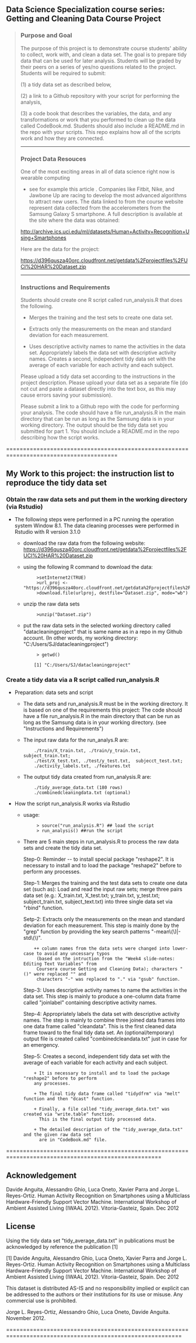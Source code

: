 ## Data Science Specialization course series: Getting and Cleaning Data Course Project
>
>### Purpose and Goal
>
>The purpose of this project is to demonstrate course students' ability to collect,
>work with, and clean a data set. The goal is to prepare tidy data that can be used
>for later analysis. Students will be graded by their peers on a series of yes/no questions
>related to the project. Students will be required to submit:
>
>(1) a tidy data set as described below, 
>
>(2) a link to a Github repository with your script for performing the analysis, 
>
>(3) a code book that describes the variables, the data, and any transformations 
>or work that you performed to clean up the data called CodeBook.md. Students should also
>include a README.md in the repo with your scripts. This repo explains how all of the 
>scripts work and how they are connected.  
>
>------------------------------------------------------------------------------------
>### Project Data Resouces
>
>One of the most exciting areas in all of data science right now is wearable computing
>- see for example this article . Companies like Fitbit, Nike, and Jawbone Up are racing
>to develop the most advanced algorithms to attract new users. The data linked to from
>the course website represent data collected from the accelerometers from the Samsung
>Galaxy S smartphone. A full description is available at the site where the data was
>obtained: 
>
>http://archive.ics.uci.edu/ml/datasets/Human+Activity+Recognition+Using+Smartphones 
>
>Here are the data for the project: 
>
>https://d396qusza40orc.cloudfront.net/getdata%2Fprojectfiles%2FUCI%20HAR%20Dataset.zip 
>
>-------------------------------------------------------------------------------------
>### Instructions and Requirements
>
>Students should create one R script called run_analysis.R that does the following. 
>
>* Merges the training and the test sets to create one data set.
>
>* Extracts only the measurements on the mean and standard deviation for each measurement. 
>
>* Uses descriptive activity names to name the activities in the data set.
>  Appropriately labels the data set with descriptive activity names. 
>  Creates a second, independent tidy data set with the average of each variable
>  for each activity and each subject. 
>
>Please upload a tidy data set according to the instructions in the project description.
>Please upload your data set as a separate file (do not cut and paste a dataset directly
>into the text box, as this may cause errors saving your submission). 
>
>Please submit a link to a Github repo with the code for performing your analysis.
>The code should have a file run_analysis.R in the main directory that can be run 
>as long as the Samsung data is in your working directory. The output should be the 
>tidy data set you submitted for part 1. You should include a README.md in the repo 
>describing how the script works. 
>

=======================================================================================
## My Work to this project: the instruction list to reproduce the tidy data set

### Obtain the raw data sets and put them in the working directory (via Rstudio)

 * The following steps were performed in a PC running the operation system Window 8.1.
   The data cleaning processes were performed in Rstudio with R version 3.1.0
     
   + download the raw data from the following website:
      https://d396qusza40orc.cloudfront.net/getdata%2Fprojectfiles%2FUCI%20HAR%20Dataset.zip
      
   + using the following R command to download the data:
   
              >setInternet2(TRUE)   
              >url_proj <- "https://d396qusza40orc.cloudfront.net/getdata%2Fprojectfiles%2FUCI%20HAR%20Dataset.zip"
              >download.file(urlproj, destfile="Dataset.zip", mode="wb")
      
   + unzip the raw data sets
      
              >unzip("Dataset.zip")
      
   + put the raw data sets in the selected working directory called "datacleaningproject"
        that is same name as in a repo in my Github account. 
        (In other words, my working directory: "C:/Users/SJ/datacleaningproject")
        
              > getwd()
        
             [1] "C:/Users/SJ/datacleaningproject"
        
### Create a tidy data via a R script called run_analysis.R
      
 * Preparation:  data sets and script
    + The data sets and run_analysis.R must be in the working directory.
           It is based on one of the requirements this project: The code should have 
	   a file run_analysis.R in the main directory that can be run as long as the Samsung
	   data is in your working directory. (see "Instructions and Requirements")
      
     + The input raw data for the run_analys.R are:
        
               ./train/X_train.txt, ./train/y_train.txt, subject_train.txt;
               ./test/X_test.txt, ./test/y_test.txt,  subjecct_test.txt;
               ./activity_labels.txt, ./features.txt
        
     + The output tidy data created from run_analysis.R are:
     
               ./tidy_average_data.txt (180 rows)
               ./combinedcleaningdata.txt (optional)
        
* How the script run_analysis.R works via Rstudio
    + usage:
    
               > source("run_analysis.R") ## load the script
               > run_analysis() ##run the script
       
    + There are 5 main steps in run_analysis.R to process the raw data sets and create the tidy data set.
    
         Step-0: Reminder -- to install special package "reshape2".
	      It is necessary to install and to load the package "reshape2" before to perform
              any processes.
              
         Step-1: Merges the training and the test data sets to create one data set (such as):
              Load and read the input raw sets; merge three pairs data set (e.g.: X_train.txt, X_test.txt;
              y_train.txt, y_test.txt; subject_train.txt, subject_text.txt) into three single data set
              via "rbind" function.
            
         Setp-2: Extracts only the measurements on the mean and standard deviation for each measurement.
              This step is mainly done by the "grep" function by providing the key search patterns
              "-mean\\(\\)|-std\\(\\)".
            
              ++ column names from the data sets were changed into lower-case to avoid any uncessary typos
               (based on the intruction from the "Week4 slide-notes: Editing Text Variables" from 
               Coursera course Getting and Cleaning Data); characters "()" were replaced "" and
               characters "-" was replaced to "." via "gsub" function.
               
         Step-3: Uses descriptive activity names to name the activities in the data set.
              This step is mainly to produce a one-column data frame called "joinlabel" containing
              descriptive activity names.
            
         Step-4: Appropriately labels the data set with descriptive activity names.
              The step is mainly to combine three joined data frames into one data frame called
              "cleandata". This is the first cleaned data frame toward to the final tidy data set.
              An (optional/temporary) output file is created called "combinedcleandata.txt" just in case
              for an emergency.
            
         Step-5: Creates a second, independent tidy data set with the average of each variable
              for each activity and each subject.
              
              + It is necessary to install and to load the package "reshape2" before to perform
              any processes.
              
              + The final tidy data frame called "tidydfrm" via "melt" function and then "dcast" function.
            
              + Finally, a file called "tidy_average_data.txt" was created via "write.table" function.
                This is the final output tidy processed data.
              
              + The detailed description of the "tidy_average_data.txt" and the given raw data set
                are in "CodeBook.md" file.
            
====================================================================================================
##  Acknowledgement
 
Davide Anguita, Alessandro Ghio, Luca Oneto, Xavier Parra and Jorge L. Reyes-Ortiz. Human Activity 
Recognition on Smartphones using a Multiclass Hardware-Friendly Support Vector Machine. International
Workshop of Ambient Assisted Living (IWAAL 2012). Vitoria-Gasteiz, Spain. Dec 2012

## License

Using the tidy data set "tidy_average_data.txt" in publications must be acknowledged by reference the
publication [1]

[1] Davide Anguita, Alessandro Ghio, Luca Oneto, Xavier Parra and Jorge L. Reyes-Ortiz. Human Activity 
Recognition on Smartphones using a Multiclass Hardware-Friendly Support Vector Machine. International
Workshop of Ambient Assisted Living (IWAAL 2012). Vitoria-Gasteiz, Spain. Dec 2012

This dataset is distributed AS-IS and no responsibility implied or explicit can be addressed to the authors
or their institutions for its use or misuse. Any commercial use is prohibited.

Jorge L. Reyes-Ortiz, Alessandro Ghio, Luca Oneto, Davide Anguita. November 2012.

==========================================================================================================

            
            
            
            
        
        
        
      
      
  


